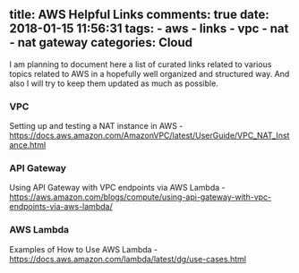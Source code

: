 title: AWS Helpful Links
comments: true
date: 2018-01-15 11:56:31
tags: 
    - aws
    - links
    - vpc
    - nat
    - nat gateway
categories: Cloud
---
I am planning to document here a list of curated links related to various topics related to AWS in a hopefully well organized and structured way. And also I will try to keep them updated as much as possible.

### VPC
Setting up and testing a NAT instance in AWS - https://docs.aws.amazon.com/AmazonVPC/latest/UserGuide/VPC_NAT_Instance.html

### API Gateway
Using API Gateway with VPC endpoints via AWS Lambda - https://aws.amazon.com/blogs/compute/using-api-gateway-with-vpc-endpoints-via-aws-lambda/

### AWS Lambda
Examples of How to Use AWS Lambda - https://docs.aws.amazon.com/lambda/latest/dg/use-cases.html